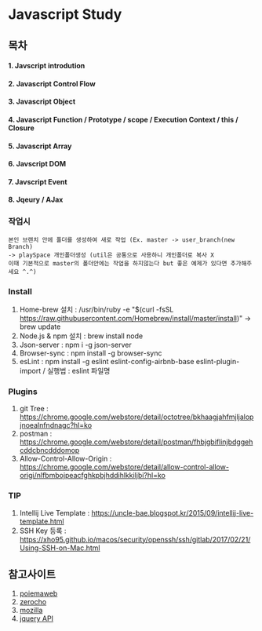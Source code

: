 # Javascript Study

## 목차
#### 1. Javscript introdution
#### 2. Javascript Control Flow
#### 3. Javascript Object
#### 4. Javascript Function / Prototype / scope / Execution Context / this / Closure
#### 5. Javascript Array 
#### 6. Javscript DOM
#### 7. Javscript Event
#### 8. Jqeury / AJax     
 
### 작업시  
```text
본인 브랜치 안에 폴더를 생성하여 새로 작업 (Ex. master -> user_branch(new Branch) 
-> playSpace 개인폴더생성 (util은 공통으로 사용하니 개인폴더로 복사 X
이때 기본적으로 master의 폴더안에는 작업을 하지않는다 but 좋은 예제가 있다면 추가해주세요 ^.^)
```
### Install
1. Home-brew 설치 : /usr/bin/ruby -e "$(curl -fsSL https://raw.githubusercontent.com/Homebrew/install/master/install)" -> brew update
2. Node.js & npm 설치 : brew install node
3. Json-server : npm i -g json-server
4. Browser-sync : npm install -g browser-sync    
5. esLint : npm install -g eslint eslint-config-airbnb-base eslint-plugin-import / 실행법 : eslint 파일명

### Plugins
1. git Tree : https://chrome.google.com/webstore/detail/octotree/bkhaagjahfmjljalopjnoealnfndnagc?hl=ko
2. postman : https://chrome.google.com/webstore/detail/postman/fhbjgbiflinjbdggehcddcbncdddomop
3. Allow-Control-Allow-Origin : https://chrome.google.com/webstore/detail/allow-control-allow-origi/nlfbmbojpeacfghkpbjhddihlkkiljbi?hl=ko

### TIP
1. Intellij Live Template : https://uncle-bae.blogspot.kr/2015/09/intellij-live-template.html
2. SSH Key 등록 : https://xho95.github.io/macos/security/openssh/ssh/gitlab/2017/02/21/Using-SSH-on-Mac.html
## 참고사이트 
1. [poiemaweb](http://poiemaweb.com)
2. [zerocho](https://www.zerocho.com/category/Javascript)
3. [mozilla](https://developer.mozilla.org/ko)
4. [jquery API](http://api.jquery.com)


